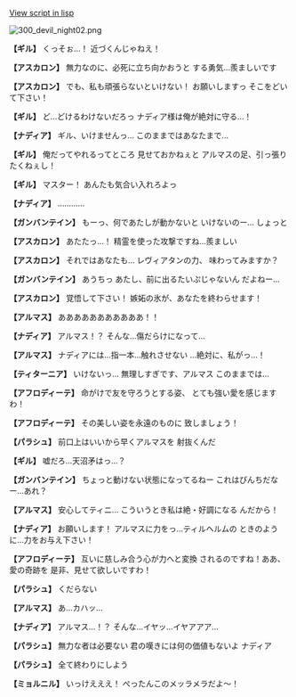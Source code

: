[View script in lisp](../scripts/100604030.txt)

![300_devil_night02.png](../images/backgrounds/300_devil_night02.png)

**【ギル】**
くっそぉ…！
近づくんじゃねえ！

**【アスカロン】**
無力なのに、必死に立ち向かおうと
する勇気…羨ましいです

**【アスカロン】**
でも、私も頑張らないといけない！
お願いしますっ
そこをどいて下さい！

**【ギル】**
ど…どけるわけないだろっ
ナディア様は俺が絶対に守る…！

**【ナディア】**
ギル、いけませんっ…
このままではあなたまで…

**【ギル】**
俺だってやれるってところ
見せておかねぇと
アルマスの足、引っ張りたくねぇし！

**【ギル】**
マスター！
あんたも気合い入れろよっ

**【ナディア】**
…………

**【ガンバンテイン】**
もーっ、何であたしが動かないと
いけないのー…
しょっと

**【アスカロン】**
あたたっ…！
精霊を使った攻撃ですね…羨ましい

**【アスカロン】**
それではあなたも…
レヴィアタンの力、
味わってみますか？

**【ガンバンテイン】**
あうちっ
あたし、前に出るたいぷじゃないん
だよねー…

**【アスカロン】**
覚悟して下さい！
嫉妬の氷が、あなたを終わらせます！

**【アルマス】**
あああああああああああ！！

**【ナディア】**
アルマス！？
そんな…傷だらけになって…

**【アルマス】**
ナディアには…指一本…触れさせない
…絶対に、私がっ…！

**【ティターニア】**
いけないっ…
無理しすぎです、アルマス
このままでは…

**【アフロディーテ】**
命がけで友を守ろうとする姿、
とても強い愛を感じますわ！

**【アフロディーテ】**
その美しい姿を永遠のものに
致しましょう！

**【パラシュ】**
前口上はいいから早くアルマスを
射抜くんだ

**【ギル】**
嘘だろ…天沼矛はっ…？

**【ガンバンテイン】**
ちょっと動けない状態になってるねー
これはぴんちだなー…あれ？

**【アルマス】**
安心してティニ…
こういうとき私は絶・好調になる
んだから！

**【ナディア】**
お願いします！
アルマスに力をっ…ティルヘルムの
ときのように…力をお与え下さい！

**【アフロディーテ】**
互いに慈しみ合う心が力へと変換
されるのですね！ああ、愛の奇跡を
是非、見せて欲しいですわ！

**【パラシュ】**
くだらない

**【アルマス】**
あ…カハッ…

**【ナディア】**
アルマス…！？
そんな…イヤッ…イヤアアア…

**【パラシュ】**
無力な者は必要ない
君の嘆きには何の価値もないよ
ナディア

**【パラシュ】**
全て終わりにしよう

**【ミョルニル】**
いっけえええ！
ぺったんこのメッラメラだよ～！